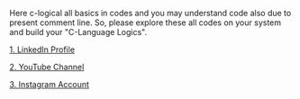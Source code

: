 Here c-logical all basics in codes and you may understand code also due to present comment line.
So, please explore these all codes on your system and build your "C-Language Logics".

[1. LinkedIn Profile](https://www.linkedin.com/in/sanjeev-kumar-cse1/)

[2. YouTube Channel](https://www.youtube.com/@Technology_Engineer_All)

[3. Instagram Account](https://www.instagram.com/technologyengineerall?utm_source=qr&igsh=dGU1dHFrOG0xeWF0)
